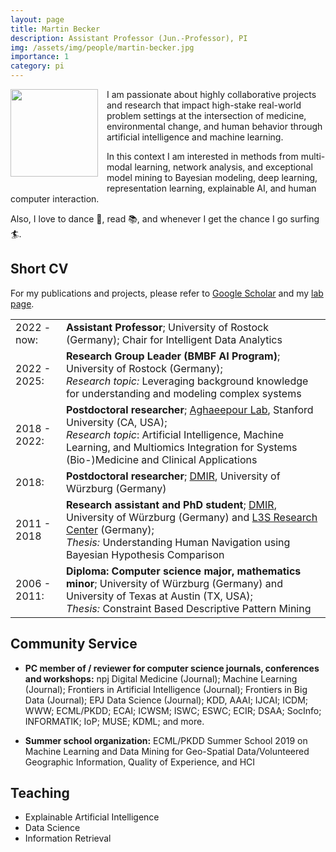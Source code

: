 ```yaml
---
layout: page
title: Martin Becker
description: Assistant Professor (Jun.-Professor), PI
img: /assets/img/people/martin-becker.jpg
importance: 1
category: pi
---
```


<img src="{{ page.img }}" style="float: left; width: 10em; padding-right: 1em; padding-bottom: 1em"/>

I am passionate about highly collaborative projects and research that impact high-stake real-world problem settings at the intersection of medicine, environmental change, and human behavior through artificial intelligence and machine learning.

In this context I am interested in methods from multi-modal learning, network analysis, and exceptional model mining to Bayesian modeling, deep learning, representation learning, explainable AI, and human computer interaction.

Also, I love to dance 💃, read 📚, and whenever I get the chance I go surfing 🏄.

<span class="clear"></span>

## Short CV

For my publications and projects, please refer to [Google Scholar](https://scholar.google.com/citations?user=n99pDOAAAAAJ&hl=en) and my [lab page](/).

<table class=cv>
    <tr>
        <td>2022 - now:</td>
        <td><strong>Assistant Professor</strong>; University of Rostock (Germany); Chair for Intelligent Data Analytics</td>
    </tr>
    <tr>
    <td>2022 - 2025: </td>
    <td>
        <strong>Research Group Leader (BMBF AI Program)</strong>; University of Rostock (Germany);<br/>
        <em>Research topic:</em> Leveraging background knowledge for understanding and modeling complex systems</td>
    </tr>
    <tr>
        <td>2018 - 2022:</td>
        <td> 
            <strong>Postdoctoral researcher</strong>; <a href="https://nalab.stanford.edu/">Aghaeepour Lab</a>, Stanford University (CA, USA);<br/>
            <em>Research topic</em>: Artificial Intelligence, Machine Learning, and Multiomics Integration for Systems (Bio-)Medicine and Clinical Applications
        </td>
    </tr>
    <tr>
        <td>2018:</td>
        <td><strong>Postdoctoral researcher</strong>; <a href="https://www.informatik.uni-wuerzburg.de/datascience/">DMIR</a>, University of Würzburg (Germany)</td>
    </tr>
    <tr>
        <td>2011 - 2018</td>
        <td>
            <strong>Research assistant and PhD student</strong>; <a href="https://www.informatik.uni-wuerzburg.de/datascience/">DMIR</a>, University of Würzburg (Germany) and <a href="https://l3s.de/">L3S Research Center</a> (Germany);<br/>
            <em>Thesis:</em> Understanding Human Navigation using Bayesian Hypothesis Comparison</td>
    </tr>
    <tr>
        <td>2006 - 2011:</td>
        <td>
            <strong>Diploma: Computer science major, mathematics minor</strong>; University of Würzburg (Germany) and University of Texas at Austin (TX, USA);<br/>
            <em>Thesis:</em> Constraint Based Descriptive Pattern Mining</td>
    </tr>
</table>

## Community Service

* **PC member of / reviewer for computer science journals, conferences and workshops:**
npj Digital Medicine (Journal);
Machine Learning (Journal);
Frontiers in Artificial Intelligence (Journal);
Frontiers in Big Data (Journal);
EPJ Data Science (Journal);
KDD,
AAAI;
IJCAI;
ICDM; <!-- sub -->
WWW; <!-- sub -->
ECML/PKDD;
ECAI;
ICWSM;
ISWC; <!-- sub -->
ESWC;
ECIR;  <!-- sub -->
DSAA;  <!-- sub -->
SocInfo;
INFORMATIK;
IoP;
MUSE;
KDML; and more.

* **Summer school organization:** ECML/PKDD Summer School 2019 on Machine Learning and Data Mining for Geo-Spatial Data/Volunteered Geographic Information, Quality of Experience, and HCI

## Teaching

* Explainable Artificial Intelligence
* Data Science
* Information Retrieval

